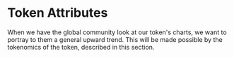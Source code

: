 # Token Attributes

When we have the global community look at our token's charts, we want to portray to them a general upward trend. This will be made possible by the tokenomics of the token, described in this section.

